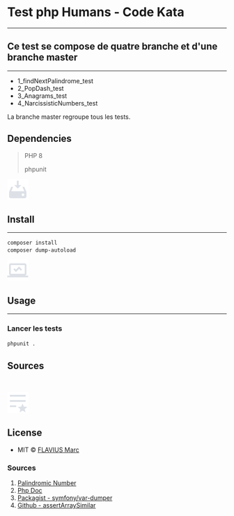 # Test php Humans - Code Kata

___

## Ce test se compose de quatre branche et d'une branche master
___

- 1_findNextPalindrome_test
- 2_PopDash_test
- 3_Anagrams_test
- 4_NarcissisticNumbers_test

La branche master regroupe tous les tests.

## Dependencies

> PHP 8
>
>phpunit

[![📟](images/install.png)](./../../)

## Install

___

```bash
composer install 
composer dump-autoload

```

[![📟](images/usage.png)](./../../)

## Usage

___

### Lancer les tests

```bash
phpunit .
```

## Sources

<br>

[![📃](images/license.png)](./../../)

## License

- MIT © [FLAVIUS Marc](https://github.com/Mc-fly82/)

### Sources


<ol>
    <li id="ref-1">
        <a href="https://mathworld.wolfram.com/PalindromicNumber.html">Palindromic Number</a> 
    </li>
    <li id="ref-2">
        <a href="https://www.php.net/">Php Doc</a> 
    </li>
    <li id="ref-3">
        <a href="https://packagist.org/packages/symfony/var-dumper">Packagist - symfony/var-dumper</a> 
    </li>
    <li id="ref-4">
        <a href="https://gist.github.com/pokap/ac5fce3570c9bec3a87a8908bcbd0bbc">Github - assertArraySimilar</a> 
    </li>
</ol>

<br>